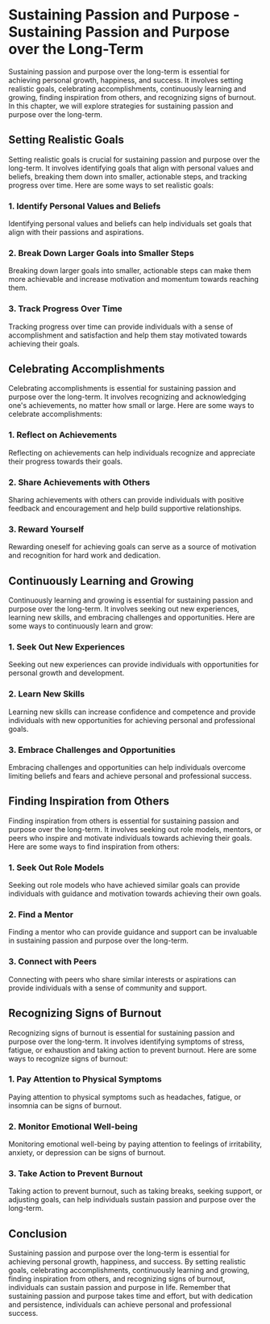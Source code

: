 Sustaining Passion and Purpose - Sustaining Passion and Purpose over the Long-Term
=============================================================================================

Sustaining passion and purpose over the long-term is essential for achieving personal growth, happiness, and success. It involves setting realistic goals, celebrating accomplishments, continuously learning and growing, finding inspiration from others, and recognizing signs of burnout. In this chapter, we will explore strategies for sustaining passion and purpose over the long-term.

Setting Realistic Goals
-----------------------

Setting realistic goals is crucial for sustaining passion and purpose over the long-term. It involves identifying goals that align with personal values and beliefs, breaking them down into smaller, actionable steps, and tracking progress over time. Here are some ways to set realistic goals:

### 1. Identify Personal Values and Beliefs

Identifying personal values and beliefs can help individuals set goals that align with their passions and aspirations.

### 2. Break Down Larger Goals into Smaller Steps

Breaking down larger goals into smaller, actionable steps can make them more achievable and increase motivation and momentum towards reaching them.

### 3. Track Progress Over Time

Tracking progress over time can provide individuals with a sense of accomplishment and satisfaction and help them stay motivated towards achieving their goals.

Celebrating Accomplishments
---------------------------

Celebrating accomplishments is essential for sustaining passion and purpose over the long-term. It involves recognizing and acknowledging one's achievements, no matter how small or large. Here are some ways to celebrate accomplishments:

### 1. Reflect on Achievements

Reflecting on achievements can help individuals recognize and appreciate their progress towards their goals.

### 2. Share Achievements with Others

Sharing achievements with others can provide individuals with positive feedback and encouragement and help build supportive relationships.

### 3. Reward Yourself

Rewarding oneself for achieving goals can serve as a source of motivation and recognition for hard work and dedication.

Continuously Learning and Growing
---------------------------------

Continuously learning and growing is essential for sustaining passion and purpose over the long-term. It involves seeking out new experiences, learning new skills, and embracing challenges and opportunities. Here are some ways to continuously learn and grow:

### 1. Seek Out New Experiences

Seeking out new experiences can provide individuals with opportunities for personal growth and development.

### 2. Learn New Skills

Learning new skills can increase confidence and competence and provide individuals with new opportunities for achieving personal and professional goals.

### 3. Embrace Challenges and Opportunities

Embracing challenges and opportunities can help individuals overcome limiting beliefs and fears and achieve personal and professional success.

Finding Inspiration from Others
-------------------------------

Finding inspiration from others is essential for sustaining passion and purpose over the long-term. It involves seeking out role models, mentors, or peers who inspire and motivate individuals towards achieving their goals. Here are some ways to find inspiration from others:

### 1. Seek Out Role Models

Seeking out role models who have achieved similar goals can provide individuals with guidance and motivation towards achieving their own goals.

### 2. Find a Mentor

Finding a mentor who can provide guidance and support can be invaluable in sustaining passion and purpose over the long-term.

### 3. Connect with Peers

Connecting with peers who share similar interests or aspirations can provide individuals with a sense of community and support.

Recognizing Signs of Burnout
----------------------------

Recognizing signs of burnout is essential for sustaining passion and purpose over the long-term. It involves identifying symptoms of stress, fatigue, or exhaustion and taking action to prevent burnout. Here are some ways to recognize signs of burnout:

### 1. Pay Attention to Physical Symptoms

Paying attention to physical symptoms such as headaches, fatigue, or insomnia can be signs of burnout.

### 2. Monitor Emotional Well-being

Monitoring emotional well-being by paying attention to feelings of irritability, anxiety, or depression can be signs of burnout.

### 3. Take Action to Prevent Burnout

Taking action to prevent burnout, such as taking breaks, seeking support, or adjusting goals, can help individuals sustain passion and purpose over the long-term.

Conclusion
----------

Sustaining passion and purpose over the long-term is essential for achieving personal growth, happiness, and success. By setting realistic goals, celebrating accomplishments, continuously learning and growing, finding inspiration from others, and recognizing signs of burnout, individuals can sustain passion and purpose in life. Remember that sustaining passion and purpose takes time and effort, but with dedication and persistence, individuals can achieve personal and professional success.
